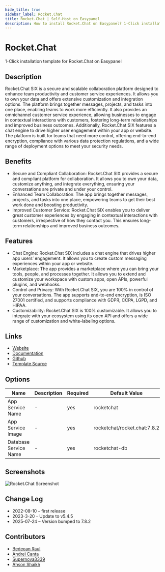 ```yaml
---
hide_title: true
sidebar_label: Rocket.Chat
title: Rocket.Chat | Self-Host on Easypanel
description: How to install Rocket.Chat on Easypanel? 1-Click installation template for Rocket.Chat on Easypanel
---
```


<!-- generated -->

# Rocket.Chat

1-Click installation template for Rocket.Chat on Easypanel

## Description

Rocket.Chat SIX is a secure and scalable collaboration platform designed to enhance team productivity and customer service experiences. It allows you to own your data and offers extensive customization and integration options. The platform brings together messages, projects, and tasks into one place, enabling teams to work more efficiently. It also provides an omnichannel customer service experience, allowing businesses to engage in contextual interactions with customers, fostering long-term relationships and improved business outcomes. Additionally, Rocket.Chat SIX features a chat engine to drive higher user engagement within your app or website. The platform is built for teams that need more control, offering end-to-end encryption, compliance with various data protection regulations, and a wide range of deployment options to meet your security needs.

## Benefits

- Secure and Compliant Collaboration: Rocket.Chat SIX provides a secure and compliant platform for collaboration. It allows you to own your data, customize anything, and integrate everything, ensuring your conversations are private and under your control.
- Enhanced Team Collaboration: The app brings together messages, projects, and tasks into one place, empowering teams to get their best work done and boosting productivity.
- Improved Customer Service: Rocket.Chat SIX enables you to deliver great customer experiences by engaging in contextual interactions with customers, irrespective of how they contact you. This ensures long-term relationships and improved business outcomes.

## Features

- Chat Engine: Rocket.Chat SIX includes a chat engine that drives higher app users’ engagement. It allows you to create custom messaging experiences within your app or website.
- Marketplace: The app provides a marketplace where you can bring your tools, people, and processes together. It allows you to extend and customize your workspace with custom apps, open APIs, powerful plugins, and webhooks.
- Control and Privacy: With Rocket.Chat SIX, you are 100% in control of your conversations. The app supports end-to-end encryption, is ISO 27001 certified, and supports compliance with GDPR, CCPA, LGPD, and HIPAA.
- Customizability: Rocket.Chat SIX is 100% customizable. It allows you to integrate with your ecosystem using its open API and offers a wide range of customization and white-labeling options.

## Links

- [Website](https://rocket.chat/)
- [Documentation](https://docs.rocket.chat/)
- [Github](https://github.com/RocketChat/Rocket.Chat)
- [Template Source](https://github.com/easypanel-io/templates/tree/main/templates/rocketchat)

## Options

Name | Description | Required | Default Value
-|-|-|-
App Service Name | - | yes | rocketchat
App Service Image | - | yes | rocketchat/rocket.chat:7.8.2
Database Service Name | - | yes | rocketchat-db

## Screenshots

![Rocket.Chat Screenshot](./assets/screenshot.jpg)

## Change Log

- 2022-08-10 – first release
- 2023-3-20 – Update to v5.4.5
- 2025-07-24 – Version bumped to 7.8.2

## Contributors

- [Bedeoan Raul](https://github.com/bedeoan)
- [Andrei Canta](https://github.com/deiucanta)
- [Supernova3339](https://github.com/supernova3339)
- [Ahson Shaikh](https://github.com/Ahson-Shaikh)
